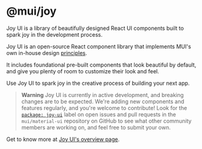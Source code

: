 # @mui/joy

Joy UI is a library of beautifully designed React UI components built to spark joy in the development process.

Joy UI is an open-source React component library that implements MUI's own in-house design [principles](https://mui.com/joy-ui/getting-started/#principles).

It includes foundational pre-built components that look beautiful by default, and give you plenty of room to customize their look and feel.

Use Joy UI to spark joy in the creative process of building your next app.

> **Warning**
> Joy UI is currently in active development, and breaking changes are to be expected.
> We're adding new components and features regularly, and you're welcome to contribute!
> Look for the [`package: joy-ui`](https://github.com/mui/material-ui/labels/package:%20joy-ui) label on open issues and pull requests in the `mui/material-ui` repository on GitHub to see what other community members are working on, and feel free to submit your own.

Get to know more at [Joy UI's overview page](https://mui.com/joy-ui/getting-started/).
